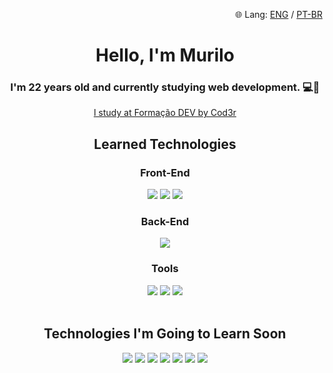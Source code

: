 <p align="right">🌐 Lang: 
  <a href="./README.md">ENG</a> /
  <a href="./README.ptbr.md">PT-BR</a>
</p>

<div align="center">
  <div>
    <h1>Hello, I'm Murilo</h1>
    <h3>I'm 22 years old and currently studying web development. 💻🚀</h3>
    <p><a href="https://www.formacao.dev/" target="_blank">I study at Formação DEV by Cod3r</a></p>
  </div>
  
  <div>
    <h2>Learned Technologies</h2>
    <h3>Front-End</h3>
    <img src="https://img.shields.io/badge/HTML5-E34F26?style=for-the-badge&logo=html5&logoColor=white">
    <img src="https://img.shields.io/badge/CSS3-1572B6?style=for-the-badge&logo=css3&logoColor=white">
    <img src="https://img.shields.io/badge/JavaScript-323330?style=for-the-badge&logo=javascript&logoColor=F7DF1E">
    <br>
    <h3>Back-End</h3>
    <img src="https://img.shields.io/badge/Node%20js-339933?style=for-the-badge&logo=nodedotjs&logoColor=white">
    <br>
    <h3>Tools</h3>
    <img src="https://img.shields.io/badge/VSCode-0078D4?style=for-the-badge&logo=visual%20studio%20code&logoColor=white">
    <img src="https://img.shields.io/badge/GIT-E44C30?style=for-the-badge&logo=git&logoColor=white">
    <img src="https://img.shields.io/badge/GitHub-100000?style=for-the-badge&logo=github&logoColor=white">
    <br><br>
    <h2>Technologies I'm Going to Learn Soon</h2>
    <img src="https://img.shields.io/badge/TypeScript-007ACC?style=for-the-badge&logo=typescript&logoColor=white">
    <img src="https://img.shields.io/badge/React-20232A?style=for-the-badge&logo=react&logoColor=61DAFB">
    <img src="https://img.shields.io/badge/Next.js-000000?style=for-the-badge&logo=nextdotjs&logoColor=white">
    <img src="https://img.shields.io/badge/Express.js-000000?style=for-the-badge&logo=express&logoColor=white">
    <img src="https://img.shields.io/badge/MySQL-005C84?style=for-the-badge&logo=mysql&logoColor=white">
    <img src="https://img.shields.io/badge/MongoDB-4EA94B?style=for-the-badge&logo=mongodb&logoColor=white">
    <img src="https://img.shields.io/badge/Firebase-ffca28?style=for-the-badge&logo=firebase&logoColor=black">
  </div>
</div>
